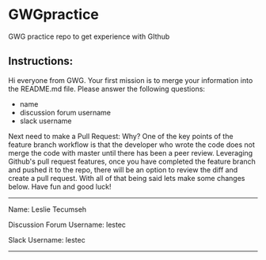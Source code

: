 # GWGpractice
GWG practice repo to get experience with GIthub
<h2>Instructions:</h2>
Hi everyone from GWG. Your first mission is to merge your information into the README.md file.
Please answer the following questions:
<ul>
  <li>name</li>
  <li>discussion forum username</li>
  <li>slack username</li>
 </ul> 
Next need to make a Pull Request: Why?
  One of the key points of the feature branch workflow is that the developer who wrote the code does not merge the code with master until there has been a peer review. Leveraging Github's pull request features, once you have completed the feature branch and pushed it to the repo, there will be an option to review the diff and create a pull request.
  With all of that being said lets make some changes below. Have fun and good luck!
 <hr> 
 
 Name: Leslie Tecumseh
 
 Discussion Forum Username: lestec
 
 Slack Username: lestec
 
 <hr>
